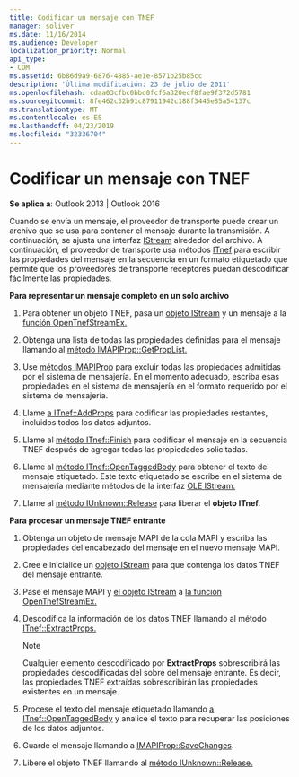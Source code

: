 ```yaml
---
title: Codificar un mensaje con TNEF
manager: soliver
ms.date: 11/16/2014
ms.audience: Developer
localization_priority: Normal
api_type:
- COM
ms.assetid: 6b86d9a9-6876-4885-ae1e-8571b25b85cc
description: 'Última modificación: 23 de julio de 2011'
ms.openlocfilehash: cdaa03cfbc0bbd0fcf6a320ecf8fae9f372d5781
ms.sourcegitcommit: 8fe462c32b91c87911942c188f3445e85a54137c
ms.translationtype: MT
ms.contentlocale: es-ES
ms.lasthandoff: 04/23/2019
ms.locfileid: "32336704"
---
```

# <a name="encoding-a-message-with-tnef"></a>Codificar un mensaje con TNEF

**Se aplica a**: Outlook 2013 | Outlook 2016 
  
Cuando se envía un mensaje, el proveedor de transporte puede crear un archivo que se usa para contener el mensaje durante la transmisión. A continuación, se ajusta una interfaz [IStream](https://msdn.microsoft.com/library/aa380034%28VS.85%29.aspx) alrededor del archivo. A continuación, el proveedor de transporte usa métodos [ITnef](itnefiunknown.md) para escribir las propiedades del mensaje en la secuencia en un formato etiquetado que permite que los proveedores de transporte receptores puedan descodificar fácilmente las propiedades. 
  
**Para representar un mensaje completo en un solo archivo**
  
1. Para obtener un objeto TNEF, pasa un [objeto IStream](https://msdn.microsoft.com/library/aa380034%28VS.85%29.aspx) y un mensaje a la [función OpenTnefStreamEx.](opentnefstreamex.md) 
    
2. Obtenga una lista de todas las propiedades definidas para el mensaje llamando al [método IMAPIProp::GetPropList.](imapiprop-getproplist.md) 
    
3. Use [métodos IMAPIProp](imapipropiunknown.md) para excluir todas las propiedades admitidas por el sistema de mensajería. En el momento adecuado, escriba esas propiedades en el sistema de mensajería en el formato requerido por el sistema de mensajería. 
    
4. Llame [a ITnef::AddProps](itnef-addprops.md) para codificar las propiedades restantes, incluidos todos los datos adjuntos. 
    
5. Llame al [método ITnef::Finish](itnef-finish.md) para codificar el mensaje en la secuencia TNEF después de agregar todas las propiedades solicitadas. 
    
6. Llame al [método ITnef::OpenTaggedBody](itnef-opentaggedbody.md) para obtener el texto del mensaje etiquetado. Este texto etiquetado se escribe en el sistema de mensajería mediante métodos de la interfaz [OLE IStream.](https://msdn.microsoft.com/library/aa380034%28VS.85%29.aspx) 
    
7. Llame al [método IUnknown::Release](https://msdn.microsoft.com/library/ms682317%28VS.85%29.aspx) para liberar el **objeto ITnef.** 
    
**Para procesar un mensaje TNEF entrante**
  
1. Obtenga un objeto de mensaje MAPI de la cola MAPI y escriba las propiedades del encabezado del mensaje en el nuevo mensaje MAPI.
    
2. Cree e inicialice un [objeto IStream](https://msdn.microsoft.com/library/aa380034%28VS.85%29.aspx) para que contenga los datos TNEF del mensaje entrante. 
    
3. Pase el mensaje MAPI y [el objeto IStream](https://msdn.microsoft.com/library/aa380034%28VS.85%29.aspx) a [la función OpenTnefStreamEx.](opentnefstreamex.md) 
    
4. Descodifica la información de los datos TNEF llamando al método [ITnef::ExtractProps.](itnef-extractprops.md) 
    
   > [!NOTE]
   > Cualquier elemento descodificado por **ExtractProps** sobrescribirá las propiedades descodificadas del sobre del mensaje entrante. Es decir, las propiedades TNEF extraídas sobrescribirán las propiedades existentes en un mensaje. 
  
5. Procese el texto del mensaje etiquetado llamando [a ITnef::OpenTaggedBody](itnef-opentaggedbody.md) y analice el texto para recuperar las posiciones de los datos adjuntos. 
    
6. Guarde el mensaje llamando a [IMAPIProp::SaveChanges](imapiprop-savechanges.md).
    
7. Libere el objeto TNEF llamando al [método IUnknown::Release.](https://msdn.microsoft.com/library/ms682317%28VS.85%29.aspx) 
    

